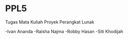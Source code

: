 # PPL5
Tugas Mata Kuliah Proyek Perangkat Lunak

-Ivan Ananda
-Raisha Najma
-Robby Hasan
-Siti Khodijah
